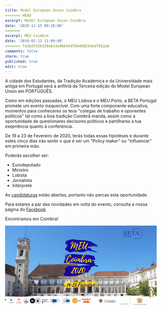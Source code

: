 ```yaml
---
title: Model European Union Coimbra
<<<<<<< HEAD
excerpt: Model European Union Coimbra
date: '2019-12-15 09:16:00'
=======
excerpt: MEU Coimbra
date: '2019-02-12 11:09:00'
>>>>>>> fe2bdfd26339e624a86b44df04498534edf562a8
comments: false
share: true
published: true
edit: true
---
```

A cidade dos Estudantes, da Tradição Académica e da Universidade mais antiga em Portugal será a anfitriã da Terceira edição do Model European Union em PORTUGUÊS.

Como em edições passadas, o MEU Lisboa e o MEU Porto, a BETA Portugal promete um evento insquecível. Com uma forte componente educativa, momentos para conheceres os teus "colegas de trabalho e oponentes políticos" tal como a boa tradição Coimbrã manda, assim como a oportunidade de questionares decisores políticos e partilhares a tua exepriência quanto à conferência.



De 19 a 23 de Fevereiro de 2020, terás todas essas hipotéses e durante estes cinco dias irás sentir o que é ser um "Policy maker" ou "influencer" em primeira mão.



Poderás escolher ser:



* Eurodeputado
* Ministro
* Lobista
* Jornalista
* Intérprete

As [candidaturas](https://docs.google.com/forms/d/e/1FAIpQLSer3_DjARFnSfRXjzJzOIoLIQPpdJqt6FX1yc66o0KY56PYiA/viewform) estão abertas, portanto não percas esta oportunidade.

Para estares a par das novidades em volta do evento, consulta a nossa página do [Facebook](https://www.facebook.com/pg/betaportugal.official/posts/?ref=page_internal)

Encontramos em Coimbra!

![Banner](/assets/images/bannerMEUC.png)
